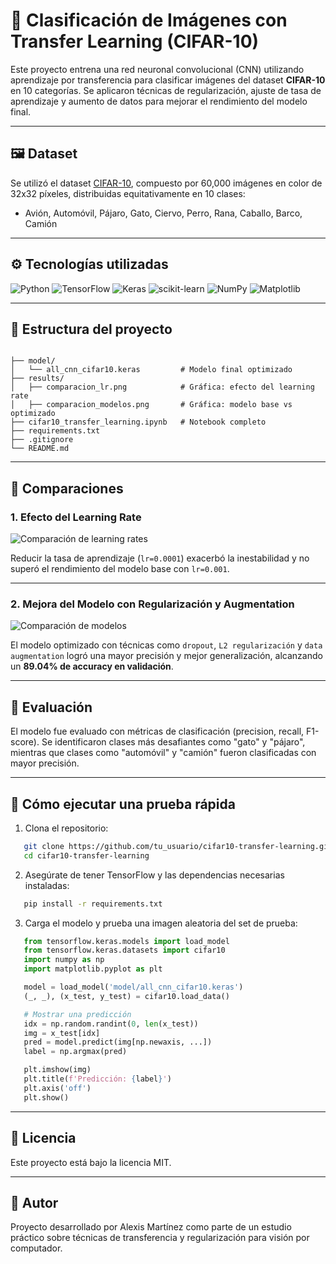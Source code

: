 
# 🧠 Clasificación de Imágenes con Transfer Learning (CIFAR-10)

Este proyecto entrena una red neuronal convolucional (CNN) utilizando aprendizaje por transferencia para clasificar imágenes del dataset **CIFAR-10** en 10 categorías. Se aplicaron técnicas de regularización, ajuste de tasa de aprendizaje y aumento de datos para mejorar el rendimiento del modelo final.

---

## 🖼️ Dataset

Se utilizó el dataset [CIFAR-10](https://www.cs.toronto.edu/~kriz/cifar.html), compuesto por 60,000 imágenes en color de 32x32 píxeles, distribuidas equitativamente en 10 clases:

- Avión, Automóvil, Pájaro, Gato, Ciervo, Perro, Rana, Caballo, Barco, Camión

---

## ⚙️ Tecnologías utilizadas

![Python](https://img.shields.io/badge/python-3670A0?style=for-the-badge&logo=python&logoColor=ffdd54) ![TensorFlow](https://img.shields.io/badge/TensorFlow-%23FF6F00.svg?style=for-the-badge&logo=TensorFlow&logoColor=white) ![Keras](https://img.shields.io/badge/Keras-%23D00000.svg?style=for-the-badge&logo=Keras&logoColor=white) ![scikit-learn](https://img.shields.io/badge/scikit--learn-%23F7931E.svg?style=for-the-badge&logo=scikit-learn&logoColor=white) ![NumPy](https://img.shields.io/badge/numpy-%23013243.svg?style=for-the-badge&logo=numpy&logoColor=white) ![Matplotlib](https://img.shields.io/badge/Matplotlib-%23ffffff.svg?style=for-the-badge&logo=Matplotlib&logoColor=black)


[//]: # "- Python 3"
[//]: # "- TensorFlow / Keras"
[//]: # "- NumPy"
[//]: # "- Matplotlib"
[//]: # "- scikit-learn"

---

## 📁 Estructura del proyecto

```

├── model/
│   └── all_cnn_cifar10.keras         # Modelo final optimizado
├── results/
│   ├── comparacion_lr.png            # Gráfica: efecto del learning rate
│   ├── comparacion_modelos.png       # Gráfica: modelo base vs optimizado
├── cifar10_transfer_learning.ipynb   # Notebook completo
├── requirements.txt
├── .gitignore
└── README.md

````

---

## 🔬 Comparaciones

### 1. Efecto del Learning Rate
![Comparación de learning rates](results/comparacion_lr.png)

Reducir la tasa de aprendizaje (`lr=0.0001`) exacerbó la inestabilidad y no superó el rendimiento del modelo base con `lr=0.001`.

---

### 2. Mejora del Modelo con Regularización y Augmentation
![Comparación de modelos](results/comparacion_modelos.png)

El modelo optimizado con técnicas como `dropout`, `L2 regularización` y `data augmentation` logró una mayor precisión y mejor generalización, alcanzando un **89.04% de accuracy en validación**.

---

## 🧪 Evaluación

El modelo fue evaluado con métricas de clasificación (precision, recall, F1-score). Se identificaron clases más desafiantes como "gato" y "pájaro", mientras que clases como "automóvil" y "camión" fueron clasificadas con mayor precisión.

---

## 🚀 Cómo ejecutar una prueba rápida

1. Clona el repositorio:

```bash
   git clone https://github.com/tu_usuario/cifar10-transfer-learning.git
   cd cifar10-transfer-learning
````

2. Asegúrate de tener TensorFlow y las dependencias necesarias instaladas:

```bash
   pip install -r requirements.txt
```

3. Carga el modelo y prueba una imagen aleatoria del set de prueba:

```python
   from tensorflow.keras.models import load_model
   from tensorflow.keras.datasets import cifar10
   import numpy as np
   import matplotlib.pyplot as plt

   model = load_model('model/all_cnn_cifar10.keras')
   (_, _), (x_test, y_test) = cifar10.load_data()

   # Mostrar una predicción
   idx = np.random.randint(0, len(x_test))
   img = x_test[idx]
   pred = model.predict(img[np.newaxis, ...])
   label = np.argmax(pred)

   plt.imshow(img)
   plt.title(f'Predicción: {label}')
   plt.axis('off')
   plt.show()
```

---

## 📄 Licencia

Este proyecto está bajo la licencia MIT.

---

## 👤 Autor

Proyecto desarrollado por Alexis Martínez como parte de un estudio práctico sobre técnicas de transferencia y regularización para visión por computador.
